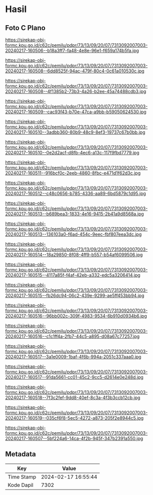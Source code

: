 # Hasil

## Foto C Plano

https://sirekap-obj-formc.kpu.go.id/c62c/pemilu/pdpr/73/13/09/20/07/7313092007003-20240217-160506--b18a3ff7-fa48-4e8e-96e1-f659a174b5fa.jpg

https://sirekap-obj-formc.kpu.go.id/c62c/pemilu/pdpr/73/13/09/20/07/7313092007003-20240217-160508--6dd8525f-94ac-479f-80c4-0c61a010530c.jpg

https://sirekap-obj-formc.kpu.go.id/c62c/pemilu/pdpr/73/13/09/20/07/7313092007003-20240217-160508--4f1385b2-73b3-4a26-b2ee-45a74488cdb3.jpg

https://sirekap-obj-formc.kpu.go.id/c62c/pemilu/pdpr/73/13/09/20/07/7313092007003-20240217-160509--cac93f43-b70e-47ca-a9bb-b59050624530.jpg

https://sirekap-obj-formc.kpu.go.id/c62c/pemilu/pdpr/73/13/09/20/07/7313092007003-20240217-160510--3adbb360-80b9-48c9-8ef3-19737c67b0bb.jpg

https://sirekap-obj-formc.kpu.go.id/c62c/pemilu/pdpr/73/13/09/20/07/7313092007003-20240217-160510--0e2d2acf-d8fb-4ec6-a13c-117f9fbd7779.jpg

https://sirekap-obj-formc.kpu.go.id/c62c/pemilu/pdpr/73/13/09/20/07/7313092007003-20240217-160511--916bcf0c-2eeb-4860-8fbc-e471d1f62d3c.jpg

https://sirekap-obj-formc.kpu.go.id/c62c/pemilu/pdpr/73/13/09/20/07/7313092007003-20240217-160512--c48c0656-b785-4336-aa89-6bd5879c1d95.jpg

https://sirekap-obj-formc.kpu.go.id/c62c/pemilu/pdpr/73/13/09/20/07/7313092007003-20240217-160513--b689bea3-1833-4e16-9415-2b41a9d8568a.jpg

https://sirekap-obj-formc.kpu.go.id/c62c/pemilu/pdpr/73/13/09/20/07/7313092007003-20240217-160513--136103a0-f6ad-454c-9eec-fbf807eea3dc.jpg

https://sirekap-obj-formc.kpu.go.id/c62c/pemilu/pdpr/73/13/09/20/07/7313092007003-20240217-160514--18a29850-8f08-4ff9-b557-b54af6099506.jpg

https://sirekap-obj-formc.kpu.go.id/c62c/pemilu/pdpr/73/13/09/20/07/7313092007003-20240217-160515--4117a85f-f4af-42eb-a332-edc5a3206414.jpg

https://sirekap-obj-formc.kpu.go.id/c62c/pemilu/pdpr/73/13/09/20/07/7313092007003-20240217-160515--fb26dc94-06c2-439e-9299-ae5ff453bb94.jpg

https://sirekap-obj-formc.kpu.go.id/c62c/pemilu/pdpr/73/13/09/20/07/7313092007003-20240217-160516--96bb002c-309f-4983-9534-6b910d0934b6.jpg

https://sirekap-obj-formc.kpu.go.id/c62c/pemilu/pdpr/73/13/09/20/07/7313092007003-20240217-160516--c1c1ff4a-2fb7-44c5-a895-d08a67c77257.jpg

https://sirekap-obj-formc.kpu.go.id/c62c/pemilu/pdpr/73/13/09/20/07/7313092007003-20240217-160517--3a1e0009-1baf-4f6b-994a-2051c337aaa0.jpg

https://sirekap-obj-formc.kpu.go.id/c62c/pemilu/pdpr/73/13/09/20/07/7313092007003-20240217-160517--91da5661-cc01-45c2-9cc5-d2614e0e248d.jpg

https://sirekap-obj-formc.kpu.go.id/c62c/pemilu/pdpr/73/13/09/20/07/7313092007003-20240217-160518--7f3c2fef-9dd8-40ef-8c3a-4f3b3ccb12cb.jpg

https://sirekap-obj-formc.kpu.go.id/c62c/pemilu/pdpr/73/13/09/20/07/7313092007003-20240217-160519--035cf6f8-5ec5-4272-a873-205f2e8944c5.jpg

https://sirekap-obj-formc.kpu.go.id/c62c/pemilu/pdpr/73/13/09/20/07/7313092007003-20240217-160507--5bf224a6-14ca-4f2b-945f-347b2391a550.jpg


## Metadata

| Key        | Value               |
| ---------- | ------------------- |
| Time Stamp | 2024-02-17 16:55:44 |
| Kode Dapil | 7302                |



